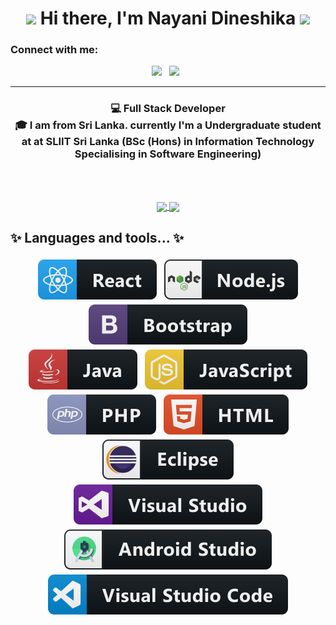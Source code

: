 </div>
<div align="center">
   <h1><img src="https://emojis.slackmojis.com/emojis/images/1531849430/4246/blob-sunglasses.gif?1531849430" width="30"/> Hi there, I'm Nayani Dineshika <img src="https://media.giphy.com/media/hvRJCLFzcasrR4ia7z/giphy.gif" width="30px"> </h1>
   
</div>

### Connect with me:
<p align='center'>
    <a href="www.linkedin.com/in/nayani-nandasiri-12680a227"><img height="30" src="https://img.icons8.com/color/50/000000/linkedin.png"></a>&nbsp;&nbsp;
     <a href="nayani.dn@gmail.com"><img height="30" src="https://img.icons8.com/fluent/48/000000/gmail-new.png"></a>&nbsp;&nbsp;
   
</p>

<hr>

<div align="center">
<h3> 💻 Full Stack Developer  <br> 🎓 I am from Sri Lanka. currently I'm a Undergraduate student at at SLIIT Sri Lanka (BSc (Hons) in Information Technology Specialising in Software Engineering) </h3>
</div>
<br>
<br>


<p align="center">
  <a href="https://github.com/Kasuni-Kavindya-Munasinghe/github-readme-stats">
    <img
      align="center"
      src="https://github-readme-stats.vercel.app/api/top-langs/?username=NayaniDineshika&exclude_repo=cravingslk-cms-joomla&layout=compact&theme=tokyonight"
    />
  </a>
  <a href="https://github.com/Kasuni-Kavindya-Munasinghe/github-readme-stats">
    <img
      align="center"
      height="165"
      src="https://github-readme-stats.vercel.app/api?username=Kasuni-Kavindya-Munasinghe&count_private=true&show_icons=true&custom_title=Github%20Stats&theme=tokyonight"
    />
  </a>
</p>

## ✨ Languages and tools... ✨
<p align="center">
  
   <img src="assets\badges\Frameworks\react.svg" alt="react" style="vertical-align:top; margin:4px">
  <img src="assets\badges\Frameworks\nodejs.svg" alt="nodejs" style="vertical-align:top; margin:4px">     
  <img src="assets\badges\Frameworks\bootstrap.svg" alt="bootstrap" style="vertical-align:top; margin:4px">
 
 <br>
 
  <img src="assets\badges\Languages\java.svg" alt="java" style="vertical-align:top; margin:4px">
   <img src="assets\badges\Languages\js.svg" alt="js" style="vertical-align:top; margin:4px">  
  <img src="assets\badges\Languages\php.svg" alt="php" style="vertical-align:top; margin:4px"> 
  <img src="assets\badges\Languages\html.svg" alt="html" style="vertical-align:top; margin:4px">

 <br>
 
   <img src="assets\badges\Tools\eclipse.svg" alt="eclipse" style="vertical-align:top; margin:4px">
  <img src="assets\badges\Tools\visualstudio.svg" alt="visualstudio" style="vertical-align:top; margin:4px">    
  <img src="assets\badges\Tools\android_studio_colour.svg" alt="androidstudio" style="vertical-align:top; margin:4px">
  <img src="assets\badges\Tools\visualstudio_code.svg" alt="vscode" style="vertical-align:top; margin:4px">
  
</p>


<!---
Kasuni-Kavindya-Munasinghe/Kasuni-Kavindya-Munasinghe is a ✨ special ✨ repository because its `README.md` (this file) appears on your GitHub profile.
You can click the Preview link to take a look at your changes.
--->
